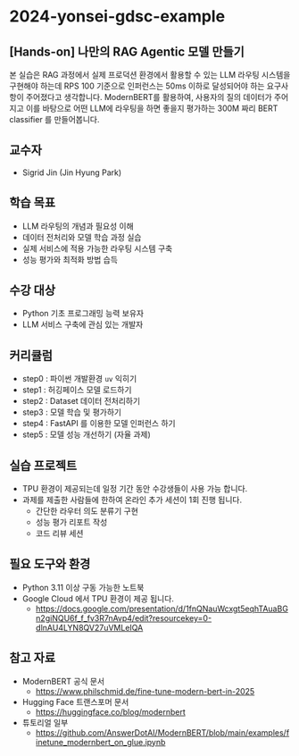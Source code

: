 # 2024-yonsei-gdsc-example

## [Hands-on] 나만의 RAG Agentic 모델 만들기

본 실습은 RAG 과정에서 실제 프로덕션 환경에서 활용할 수 있는 LLM 라우팅 시스템을 구현해야 하는데 RPS 100 기준으로 인퍼런스는 50ms 이하로 달성되어야 하는 요구사항이 주어졌다고 생각합니다.
ModernBERT를 활용하여, 사용자의 질의 데이터가 주어지고 이를 바탕으로 어떤 LLM에 라우팅을 하면 좋을지 평가하는 300M 짜리 BERT classifier 를 만들어봅니다.

## 교수자

- Sigrid Jin (Jin Hyung Park)

## 학습 목표

- LLM 라우팅의 개념과 필요성 이해
- 데이터 전처리와 모델 학습 과정 실습
- 실제 서비스에 적용 가능한 라우팅 시스템 구축
- 성능 평가와 최적화 방법 습득

## 수강 대상

- Python 기초 프로그래밍 능력 보유자
- LLM 서비스 구축에 관심 있는 개발자

## 커리큘럼
- step0 : 파이썬 개발환경 `uv` 익히기
- step1 : 허깅페이스 모델 로드하기
- step2 : Dataset 데이터 전처리하기
- step3 : 모델 학습 및 평가하기
- step4 : FastAPI 를 이용한 모델 인퍼런스 하기
- step5 : 모델 성능 개선하기 (자율 과제)

## 실습 프로젝트

- TPU 환경이 제공되는데 일정 기간 동안 수강생들이 사용 가능 합니다.
- 과제를 제출한 사람들에 한하여 온라인 추가 세션이 1회 진행 됩니다.
    - 간단한 라우터 의도 분류기 구현
    - 성능 평가 리포트 작성
    - 코드 리뷰 세션

## 필요 도구와 환경

- Python 3.11 이상 구동 가능한 노트북
- Google Cloud 에서 TPU 환경이 제공 됩니다.
    - https://docs.google.com/presentation/d/1fnQNauWcxgt5eqhTAuaBGn2giNQU6f_f_fv3R7nAvp4/edit?resourcekey=0-dlnAU4LYN8QV27uVMLeIQA

## 참고 자료

- ModernBERT 공식 문서
    - https://www.philschmid.de/fine-tune-modern-bert-in-2025
- Hugging Face 트랜스포머 문서
    - https://huggingface.co/blog/modernbert
- 튜토리얼 일부
    - https://github.com/AnswerDotAI/ModernBERT/blob/main/examples/finetune_modernbert_on_glue.ipynb